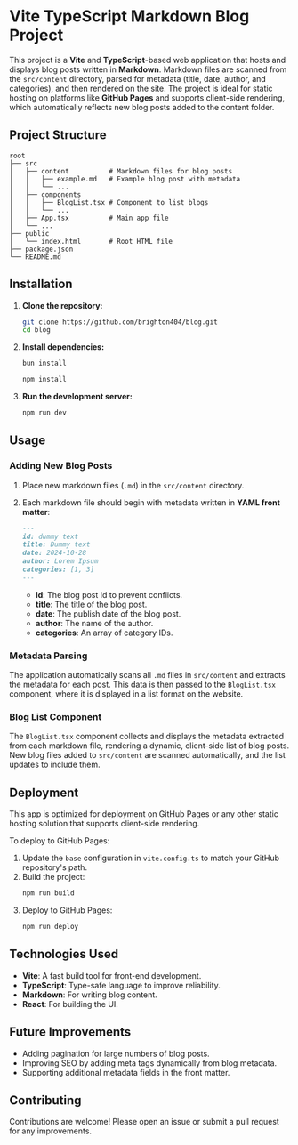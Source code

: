 # Vite TypeScript Markdown Blog Project

This project is a **Vite** and **TypeScript**-based web application that hosts and displays blog posts written in **Markdown**. Markdown files are scanned from the `src/content` directory, parsed for metadata (title, date, author, and categories), and then rendered on the site. The project is ideal for static hosting on platforms like **GitHub Pages** and supports client-side rendering, which automatically reflects new blog posts added to the content folder.

## Project Structure

```
root
├── src
│   ├── content          # Markdown files for blog posts
│   │   ├── example.md   # Example blog post with metadata
│   │   └── ...
│   ├── components
│   │   ├── BlogList.tsx # Component to list blogs
│   │   └── ...
│   ├── App.tsx          # Main app file
│   └── ...
├── public
│   └── index.html       # Root HTML file
├── package.json
└── README.md
```

## Installation

1. **Clone the repository:**
   ```bash
   git clone https://github.com/brighton404/blog.git
   cd blog
   ```

2. **Install dependencies:**
   ```bash
   bun install
   ```
   ```bash
   npm install
   ```

3. **Run the development server:**
   ```bash
   npm run dev
   ```

## Usage

### Adding New Blog Posts

1. Place new markdown files (`.md`) in the `src/content` directory.
2. Each markdown file should begin with metadata written in **YAML front matter**:

   ```markdown
   ---
   id: dummy text
   title: Dummy text
   date: 2024-10-28
   author: Lorem Ipsum
   categories: [1, 3]
   ---
   ```

   - **Id**: The blog post Id to prevent conflicts.
   - **title**: The title of the blog post.
   - **date**: The publish date of the blog post.
   - **author**: The name of the author.
   - **categories**: An array of category IDs.

### Metadata Parsing

The application automatically scans all `.md` files in `src/content` and extracts the metadata for each post. This data is then passed to the `BlogList.tsx` component, where it is displayed in a list format on the website.

### Blog List Component

The `BlogList.tsx` component collects and displays the metadata extracted from each markdown file, rendering a dynamic, client-side list of blog posts. New blog files added to `src/content` are scanned automatically, and the list updates to include them.

## Deployment

This app is optimized for deployment on GitHub Pages or any other static hosting solution that supports client-side rendering.

To deploy to GitHub Pages:

1. Update the `base` configuration in `vite.config.ts` to match your GitHub repository's path.
2. Build the project:
   ```bash
   npm run build
   ```
3. Deploy to GitHub Pages:
   ```bash
   npm run deploy
   ```

## Technologies Used

- **Vite**: A fast build tool for front-end development.
- **TypeScript**: Type-safe language to improve reliability.
- **Markdown**: For writing blog content.
- **React**: For building the UI.

## Future Improvements

- Adding pagination for large numbers of blog posts.
- Improving SEO by adding meta tags dynamically from blog metadata.
- Supporting additional metadata fields in the front matter.


## Contributing

Contributions are welcome! Please open an issue or submit a pull request for any improvements.
